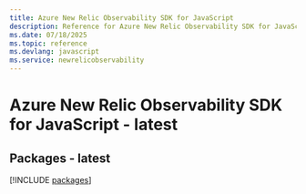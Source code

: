 ```yaml
---
title: Azure New Relic Observability SDK for JavaScript
description: Reference for Azure New Relic Observability SDK for JavaScript
ms.date: 07/18/2025
ms.topic: reference
ms.devlang: javascript
ms.service: newrelicobservability
---
```

# Azure New Relic Observability SDK for JavaScript - latest
## Packages - latest
[!INCLUDE [packages](new-relic-observability-index.md)]